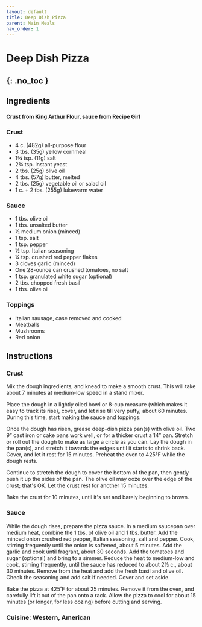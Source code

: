 ```yaml
---
layout: default
title: Deep Dish Pizza
parent: Main Meals
nav_order: 1
---
```


# Deep Dish Pizza
{: .no_toc }
---

## Ingredients
#### Crust from King Arthur Flour, sauce from Recipe Girl

### Crust


<ul>
	<li>4 c. (482g) all-purpose flour</li>
	<li>3 tbs. (35g) yellow cornmeal</li>
	<li>1¾ tsp. (11g) salt</li>
	<li>2¾ tsp. instant yeast</li>
	<li>2 tbs. (25g) olive oil</li>
	<li>4 tbs. (57g) butter, melted</li>
	<li>2 tbs. (25g) vegetable oil or salad oil</li>
	<li>1 c. + 2 tbs. (255g) lukewarm water</li>
</ul>

### Sauce
<ul>
	<li>1 tbs. olive oil</li>
	<li>1 tbs. unsalted butter</li>
	<li>½ medium onion (minced)</li>
	<li>1 tsp. salt</li>
	<li>1 tsp. pepper</li>
	<li>½ tsp. Italian seasoning</li>
	<li>¼ tsp. crushed red pepper flakes</li>
	<li>3 cloves garlic (minced)</li>
	<li>One 28-ounce can crushed tomatoes, no salt</li>
	<li>1 tsp. granulated white sugar (optional)</li>
	<li>2 tbs. chopped fresh basil</li>
	<li>1 tbs. olive oil</li>
</ul>

### Toppings
<ul>
	<li>Italian sausage, case removed and cooked</li>
	<li>Meatballs</li>
	<li>Mushrooms</li>
	<li>Red onion</li>
</ul>

## Instructions
### Crust

Mix the dough ingredients, and knead to make a smooth crust. This will take about 7 minutes at medium-low speed in a stand mixer.

Place the dough in a lightly oiled bowl or 8-cup measure (which makes it easy to track its rise), cover, and let rise till very puffy, about 60 minutes. During this time, start making the sauce and toppings.

Once the dough has risen, grease deep-dish pizza pan(s) with olive oil. Two 9” cast iron or cake pans work well, or for a thicker crust a 14” pan. Stretch or roll out the dough to make as large a circle as you can. Lay the dough in the pan(s), and stretch it towards the edges until it starts to shrink back. Cover, and let it rest for 15 minutes. Preheat the oven to 425°F while the dough rests.

Continue to stretch the dough to cover the bottom of the pan, then gently push it up the sides of the pan. The olive oil may ooze over the edge of the crust; that's OK. Let the crust rest for another 15 minutes.

Bake the crust for 10 minutes, until it's set and barely beginning to brown.

### Sauce

While the dough rises, prepare the pizza sauce. In a medium saucepan over medium heat, combine the 1 tbs. of olive oil and 1 tbs. butter. Add the minced onion crushed red pepper, Italian seasoning, salt and pepper. Cook, stirring frequently until the onion is softened, about 5 minutes. Add the garlic and cook until fragrant, about 30 seconds. Add the tomatoes and sugar (optional) and bring to a simmer. Reduce the heat to medium-low and cook, stirring frequently, until the sauce has reduced to about 2½ c., about 30 minutes. Remove from the heat and add the fresh basil and olive oil. Check the seasoning and add salt if needed. Cover and set aside.

Bake the pizza at 425˚F for about 25 minutes. Remove it from the oven, and carefully lift it out of the pan onto a rack. Allow the pizza to cool for about 15 minutes (or longer, for less oozing) before cutting and serving.


### Cuisine: Western, American